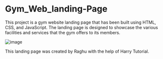 # Gym_Web_landing-Page

This project is a gym website landing page that has been built using HTML, CSS, and JavaScript. The landing page is designed to showcase the various facilities and services that the gym offers to its members.

![image](https://user-images.githubusercontent.com/88844603/233812165-741015c9-bd07-4776-b3ec-ced243ecc787.png)

This landing page was created by Raghu with the help of Harry Tutorial.
